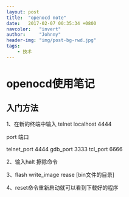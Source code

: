 ```yaml
---
layout: post
title:  "openocd note"
date:   2017-02-07 00:35:34 +0800
navcolor:   "invert"
author:     "Johnny"
header-img: "img/post-bg-rwd.jpg"
tags:
    - 技术
---
```



# openocd使用笔记 # 

## 入门方法 

1、在新的终端中输入 telnet localhost 4444

port        端口

telnet_port 4444
gdb_port    3333
tcl_port    6666

2、输入halt  擦除命令

3、flash write_image rease [bin文件的目录]

4、reset命令重新启动就可以看到下载好的程序
